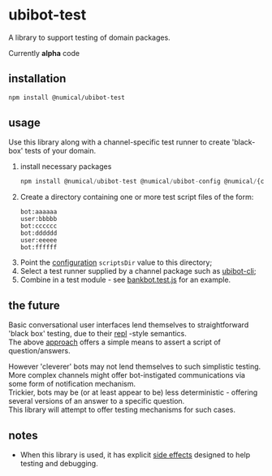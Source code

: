 # ubibot-test
A library to support testing of domain packages.

Currently **alpha** code 

## installation
```bash
npm install @numical/ubibot-test
```

## usage
Use this library along with a channel-specific test runner to create 'black-box' tests of your domain.
1. install necessary packages
    ```javascript
    npm install @numical/ubibot-test @numical/ubibot-config @numical/{channel package}
    ```
1. Create a directory containing one or more test script files of the form:
    ```
    bot:aaaaaa
    user:bbbbb
    bot:cccccc
    bot:dddddd
    user:eeeee 
    bot:ffffff
    ```
1. Point the [configuration](../ubibot-config/README.md) ```scriptsDir``` value to this directory;
1. Select a test runner supplied by a channel package such as [ubibot-cli](../ubibot-cli/README.md);
1. Combine in a test module - see [bankbot.test.js](../echobot/test/echo.test.js) for an example.

## the future
Basic conversational user interfaces lend themselves to straightforward 'black box' testing, due to their [repl](https://en.wikipedia.org/wiki/Read%E2%80%93eval%E2%80%93print_loop) -style semantics.  
The above [approach](#approach) offers a simple means to assert a script of question/answers.

However 'cleverer' bots may not lend themselves to such simplistic testing.  
More complex channels might offer bot-instigated communications via some form of notification mechanism.  
Trickier, bots may be (or at least appear to be) less deterministic - offering several versions of an answer to a specific question.  
This library will attempt to offer testing mechanisms for such cases. 

## notes
* When this library is used, it has explicit [side effects](./lib/sideEffects.js) designed to help testing and debugging.

